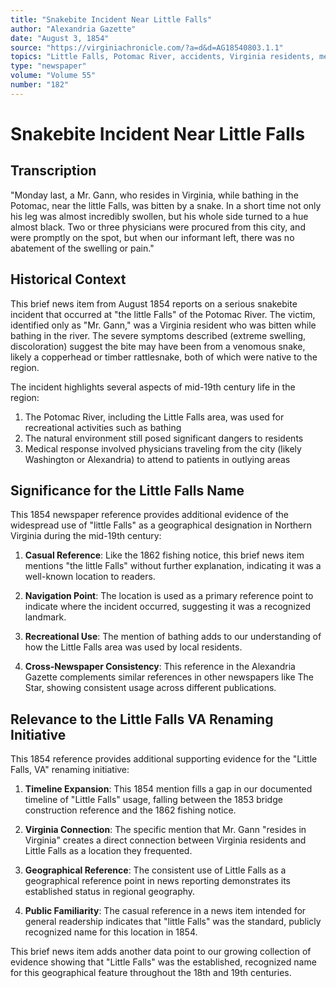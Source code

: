 ```yaml
---
title: "Snakebite Incident Near Little Falls"
author: "Alexandria Gazette"
date: "August 3, 1854"
source: "https://virginiachronicle.com/?a=d&d=AG18540803.1.1"
topics: "Little Falls, Potomac River, accidents, Virginia residents, medical incidents, local news"
type: "newspaper"
volume: "Volume 55"
number: "182"
---
```


# Snakebite Incident Near Little Falls

## Transcription

"Monday last, a Mr. Gann, who resides in Virginia, while bathing in the Potomac, near the little Falls, was bitten by a snake. In a short time not only his leg was almost incredibly swollen, but his whole side turned to a hue almost black. Two or three physicians were procured from this city, and were promptly on the spot, but when our informant left, there was no abatement of the swelling or pain."

## Historical Context

This brief news item from August 1854 reports on a serious snakebite incident that occurred at "the little Falls" of the Potomac River. The victim, identified only as "Mr. Gann," was a Virginia resident who was bitten while bathing in the river. The severe symptoms described (extreme swelling, discoloration) suggest the bite may have been from a venomous snake, likely a copperhead or timber rattlesnake, both of which were native to the region.

The incident highlights several aspects of mid-19th century life in the region:

1. The Potomac River, including the Little Falls area, was used for recreational activities such as bathing
2. The natural environment still posed significant dangers to residents
3. Medical response involved physicians traveling from the city (likely Washington or Alexandria) to attend to patients in outlying areas

## Significance for the Little Falls Name

This 1854 newspaper reference provides additional evidence of the widespread use of "little Falls" as a geographical designation in Northern Virginia during the mid-19th century:

1. **Casual Reference**: Like the 1862 fishing notice, this brief news item mentions "the little Falls" without further explanation, indicating it was a well-known location to readers.

2. **Navigation Point**: The location is used as a primary reference point to indicate where the incident occurred, suggesting it was a recognized landmark.

3. **Recreational Use**: The mention of bathing adds to our understanding of how the Little Falls area was used by local residents.

4. **Cross-Newspaper Consistency**: This reference in the Alexandria Gazette complements similar references in other newspapers like The Star, showing consistent usage across different publications.

## Relevance to the Little Falls VA Renaming Initiative

This 1854 reference provides additional supporting evidence for the "Little Falls, VA" renaming initiative:

1. **Timeline Expansion**: This 1854 mention fills a gap in our documented timeline of "Little Falls" usage, falling between the 1853 bridge construction reference and the 1862 fishing notice.

2. **Virginia Connection**: The specific mention that Mr. Gann "resides in Virginia" creates a direct connection between Virginia residents and Little Falls as a location they frequented.

3. **Geographical Reference**: The consistent use of Little Falls as a geographical reference point in news reporting demonstrates its established status in regional geography.

4. **Public Familiarity**: The casual reference in a news item intended for general readership indicates that "little Falls" was the standard, publicly recognized name for this location in 1854.

This brief news item adds another data point to our growing collection of evidence showing that "Little Falls" was the established, recognized name for this geographical feature throughout the 18th and 19th centuries. 